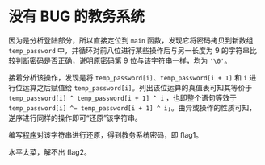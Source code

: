 # 没有 BUG 的教务系统

因为是分析登陆部分，所以直接定位到 `main` 函数，发现它将密码拷贝到新数组 `temp_password` 中，并循环对前八位进行某些操作后与另一长度为 9 的字符串比较判断密码是否正确，说明原密码第 9 位与该字符串一样，均为 `'\0'`。

接着分析该操作，发现是将 `temp_password[i]`、`temp_password[i + 1]` 和 `i` 进行位运算之后赋值给 `temp_password[i]`。列出该位运算的真值表可知其等价于 `temp_password[i] ^ temp_password[i + 1] ^ i` ，也即整个语句等效于 `temp_password[i] ^= temp_password[i + 1] ^ i;`。由异或操作的性质可知，逆序进行同样的操作即可“还原”该字符串。

编写[程序](revert.c)对该字符串进行还原，得到教务系统密码，即 flag1。

水平太菜，解不出 flag2。